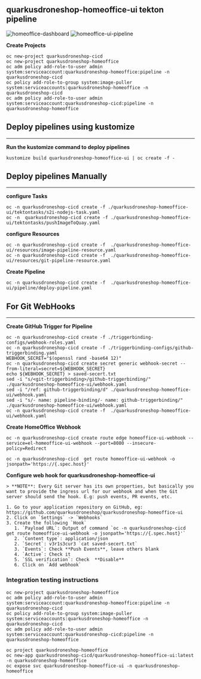 
## quarkusdroneshop-homeoffice-ui tekton pipeline

![homeoffice-dashboard](../images/homeoffice-dashboard.png)
![homeoffice-ui-pipeline](../images/homeoffice-ui-pipeline.png)

**Create Projects**
```
oc new-project quarkusdroneshop-cicd
oc new-project quarkusdroneshop-homeoffice
oc adm policy add-role-to-user admin system:serviceaccount:quarkusdroneshop-homeoffice:pipeline -n quarkusdroneshop-cicd
oc policy add-role-to-group system:image-puller system:serviceaccounts:quarkusdroneshop-homeoffice -n quarkusdroneshop-cicd
oc adm policy add-role-to-user admin system:serviceaccount:quarkusdroneshop-cicd:pipeline -n quarkusdroneshop-homeoffice
```

## Deploy pipelines using kustomize
---

**Run the kustomize command to deploy pipelines** 
```
kustomize build quarkusdroneshop-homeoffice-ui | oc create -f - 
```

## Deploy pipelines Manually 
---
**configure Tasks**
```
oc -n quarkusdroneshop-cicd create -f ./quarkusdroneshop-homeoffice-ui/tektontasks/s2i-nodejs-task.yaml
oc -n  quarkusdroneshop-cicd create -f ./quarkusdroneshop-homeoffice-ui/tektontasks/pushImageToQuay.yaml
```

**configure Resources**
```
oc -n quarkusdroneshop-cicd create -f  ./quarkusdroneshop-homeoffice-ui/resources/image-pipeline-resource.yaml
oc -n quarkusdroneshop-cicd create -f  ./quarkusdroneshop-homeoffice-ui/resources/git-pipeline-resource.yaml
```

**Create Pipeline**
```
oc -n quarkusdroneshop-cicd create -f  ./quarkusdroneshop-homeoffice-ui/pipeline/deploy-pipeline.yaml
```

## For Git WebHooks
---
**Create GitHub Trigger for Pipeline**
```
oc -n quarkusdroneshop-cicd create -f ./triggerbinding-configs/webhook-roles.yaml
oc -n quarkusdroneshop-cicd create -f ./triggerbinding-configs/github-triggerbinding.yaml
WEBHOOK_SECRET="$(openssl rand -base64 12)"
oc -n quarkusdroneshop-cicd create secret generic webhook-secret --from-literal=secret=${WEBHOOK_SECRET}
echo ${WEBHOOK_SECRET} > saved-secert.txt
sed -i "s/<git-triggerbinding>/github-triggerbinding/" ./quarkusdroneshop-homeoffice-ui/webhook.yaml
sed -i "/ref: github-triggerbinding/d" ./quarkusdroneshop-homeoffice-ui/webhook.yaml
sed -i "s/- name: pipeline-binding/- name: github-triggerbinding/" ./quarkusdroneshop-homeoffice-ui/webhook.yaml
oc -n quarkusdroneshop-cicd create -f  ./quarkusdroneshop-homeoffice-ui/webhook.yaml
```

**Create HomeOffice Webhook**
```
oc -n quarkusdroneshop-cicd create route edge homeoffice-ui-webhook --service=el-homeoffice-ui-webhook --port=8080 --insecure-policy=Redirect

oc -n quarkusdroneshop-cicd  get route homeoffice-ui-webhook -o jsonpath='https://{.spec.host}'

```

**Configure web hook for quarkusdroneshop-homeoffice-ui**

    > **NOTE**: Every Git server has its own properties, but basically you want to provide the ingress url for our webhook and when the Git server should send the hook. E.g: push events, PR events, etc.

    1. Go to your application repository on GitHub, eg: https://github.com/quarkusdroneshop/quarkusdroneshop-homeoffice-ui
    2. Click on `Settings` -> `Webhooks`
    3. Create the following `Hook`
       1. `Payload URL`: Output of command `oc -n quarkusdroneshop-cicd  get route homeoffice-ui-webhook -o jsonpath='https://{.spec.host}'`
       2. `Content type`: application/json
       2. `Secret`: v3r1s3cur3 `cat saved-secert.txt`
       3. `Events`: Check **Push Events**, leave others blank
       4. `Active`: Check it
       5. `SSL verification`: Check  **Disable**
       6. Click on `Add webhook`


### Integration testing instructions 
```
oc new-project quarkusdroneshop-homeoffice
oc adm policy add-role-to-user admin system:serviceaccount:quarkusdroneshop-homeoffice:pipeline -n quarkusdroneshop-cicd
oc policy add-role-to-group system:image-puller system:serviceaccounts:quarkusdroneshop-homeoffice -n quarkusdroneshop-cicd
oc adm policy add-role-to-user admin system:serviceaccount:quarkusdroneshop-cicd:pipeline -n quarkusdroneshop-homeoffice

oc project quarkusdroneshop-homeoffice
oc new-app quarkusdroneshop-cicd/quarkusdroneshop-homeoffice-ui:latest -n quarkusdroneshop-homeoffice
oc expose svc quarkusdroneshop-homeoffice-ui -n quarkusdroneshop-homeoffice
```

